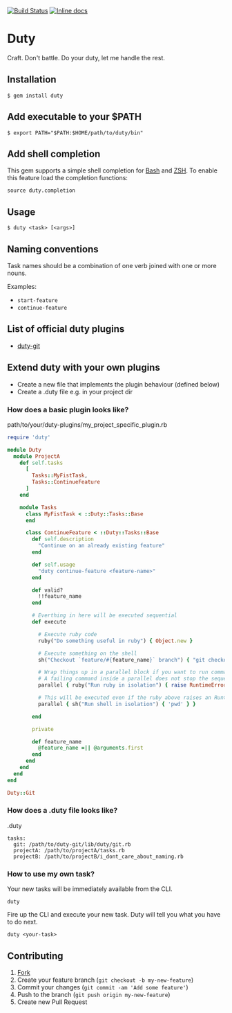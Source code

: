 [![Build Status](https://travis-ci.org/JanOwiesniak/duty.svg?branch=master)](https://travis-ci.org/JanOwiesniak/duty) [![Inline docs](http://inch-ci.org/github/JanOwiesniak/duty.svg?branch=master)](http://inch-ci.org/github/JanOwiesniak/duty)

# Duty

Craft.
Don't battle.
Do your duty, let me handle the rest.

## Installation

```
$ gem install duty
```

## Add executable to your $PATH

```
$ export PATH="$PATH:$HOME/path/to/duty/bin"
```

## Add shell completion

This gem supports a simple shell completion for
[Bash](https://www.gnu.org/software/bash/) and [ZSH](http://www.zsh.org).
To enable this feature load the completion functions:

```
source duty.completion
```

## Usage

```
$ duty <task> [<args>]
```

## Naming conventions

Task names should be a combination of one verb joined with one or more nouns.

Examples:

* `start-feature`
* `continue-feature`

## List of official duty plugins

* [duty-git](https://github.com/JanOwiesniak/duty-git)

## Extend duty with your own plugins

* Create a new file that implements the plugin behaviour (defined below)
* Create a .duty file e.g. in your project dir

### How does a basic plugin looks like?

path/to/your/duty-plugins/my_project_specific_plugin.rb

```ruby
require 'duty'

module Duty
  module ProjectA
    def self.tasks
      [
        Tasks::MyFistTask,
        Tasks::ContinueFeature
      ]
    end

    module Tasks
      class MyFistTask < ::Duty::Tasks::Base
      end

      class ContinueFeature < ::Duty::Tasks::Base
        def self.description
          "Continue on an already existing feature"
        end

        def self.usage
          "duty continue-feature <feature-name>"
        end

        def valid?
          !!feature_name
        end

        # Everthing in here will be executed sequential
        def execute

          # Execute ruby code
          ruby("Do something useful in ruby") { Object.new }

          # Execute something on the shell
          sh("Checkout `feature/#{feature_name}` branch") { "git checkout feature/#{feature_name}" }

          # Wrap things up in a parallel block if you want to run commands in isolation
          # A failing command inside a parallel does not stop the sequential execution of outer commands
          parallel { ruby("Run ruby in isolation") { raise RuntimeError.new } }

          # This will be executed even if the ruby above raises an RuntimeError
          parallel { sh("Run shell in isolation") { 'pwd' } }

        end

        private

        def feature_name
          @feature_name =|| @arguments.first
        end
      end
    end
  end
end

Duty::Git
```

### How does a .duty file looks like?

.duty

```
tasks:
  git: /path/to/duty-git/lib/duty/git.rb
  projectA: /path/to/projectA/tasks.rb
  projectB: /path/to/projectB/i_dont_care_about_naming.rb
```

### How to use my own task?

Your new tasks will be immediately available from the CLI.

```
duty
```

Fire up the CLI and execute your new task.
Duty will tell you what you have to do next.

```
duty <your-task>
```

## Contributing

1. [Fork](http://github.com/JanOwiesniak/duty/fork)
2. Create your feature branch (`git checkout -b my-new-feature`)
3. Commit your changes (`git commit -am 'Add some feature'`)
4. Push to the branch (`git push origin my-new-feature`)
5. Create new Pull Request
